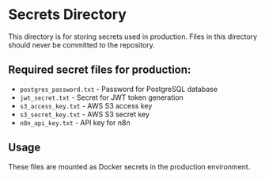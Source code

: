 # Secrets Directory

This directory is for storing secrets used in production. 
Files in this directory should never be committed to the repository.

## Required secret files for production:

- `postgres_password.txt` - Password for PostgreSQL database
- `jwt_secret.txt` - Secret for JWT token generation
- `s3_access_key.txt` - AWS S3 access key
- `s3_secret_key.txt` - AWS S3 secret key
- `n8n_api_key.txt` - API key for n8n

## Usage

These files are mounted as Docker secrets in the production environment.
